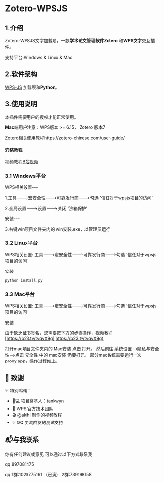 # Zotero-WPSJS

## 1.介绍

Zotero-WPSJS文字加载项，一款**学术论文管理软件Zotero** 和**WPS文字**交互插件。

支持平台:Windows & Linux & Mac


## 2.软件架构

[WPS-JS](https://open.wps.cn/previous/docs/client/js-api/introduce) 加载项和**Python**。
	
## 3.使用说明

本插件需要用户的授权才能正常使用。

**Mac**端用户注意：WPS版本 >= 6.15，   Zotero 版本7

Zotero相关使用教程https://zotero-chinese.com/user-guide/
#### 安装教程

视频教程[B站视频](https://b23.tv/tvqvX9g)



### 3.1 Windows平台

  WPS相关设置---

   1.工具--->宏安全性--->可靠发行商--->勾选 '信任对于wpsjs项目的访问'

   2.全局设置--->设置--->关闭 '沙箱保护'

   安装---

   3.右键win项目文件夹内的 win安装.exe，以管理员运行

### 3.2 Linux平台

WPS相关设置: 工具--->宏安全性--->可靠发行商--->勾选 '信任对于wpsjs项目的访问'

安装
```bash
python install.py
```


### 3.3 Mac平台

WPS相关设置: 工具--->宏安全性--->可靠发行商--->勾选 '信任对于wpsjs项目的访问'

安装
   
由于缺乏证书签名，您需要按下方的步骤操作，视频教程[https://b23.tv/tvqvX9g](https://b23.tv/tvqvX9g)
   
打开mac项目文件夹内的 Mac安装 点击 打开。
然后前往 系统设置-->隐私与安全性-->点击 安全性 中的 mac安装 仍要打开。
部分mac系统需要运行一次proxy.app，操作过程如上。

## 🙏 致谢

✨ 特别鸣谢：

+ 👨💻 项目奠基人：[tankwyn](https://github.com/tankwyn)
+ 🏢 WPS 官方技术团队
+ 🎬 @akihi 制作的视频教程
+ 💡 QQ 交流群友的测试支持
  


## 📬与我联系

你有任何建议或意见 可以通过以下方式联系我

qq:897081475

qq 1群:1029775161 （已满）
   2群:739198158

